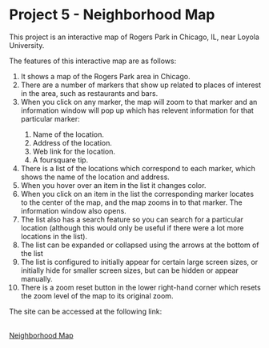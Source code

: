 <h1>Project 5 - Neighborhood Map</h1>
<p>This project is an interactive map of Rogers Park in Chicago, IL, near Loyola University.</p>
<p>The features of this interactive map are as follows:</p>
<ol>
<li>It shows a map of the Rogers Park area in Chicago.</li>
<li>There are a number of markers that show up related to places of interest in the area, such as restaurants and bars.</li>
<li>When you click on any marker, the map will zoom to that marker and an information window will pop up which has relevent information for that particular marker:</li>
<ol>
<li>Name of the location.</li>
<li>Address of the location.</li>
<li>Web link for the location.</li>
<li>A foursquare tip.</li>
</ol>
<li>There is a list of the locations which correspond to each marker, which shows the name of the location and address.</li>
<li>When you hover over an item in the list it changes color.</li>
<li>When you click on an item in the list the corresponding marker locates to the center of the map, and the map zooms in to that marker.  The information window also opens.</li>
<li>The list also has a search feature so you can search for a particular location (although this would only be useful if there were a lot more locations in the list).</li>
<li>The list can be expanded or collapsed using the arrows at the bottom of the list</li>
<li>The list is configured to initially appear for certain large screen sizes, or initially hide for smaller screen sizes, but can be hidden or appear manually.</li>
<li>There is a zoom reset button in the lower right-hand corner which resets the zoom level of the map to its original zoom.</li>
</ol>
<p>The site can be accessed at the following link:</p></br>
<a href=http://markhoff.github.io/Neighborhood-Map-2/#>Neighborhood Map</a>